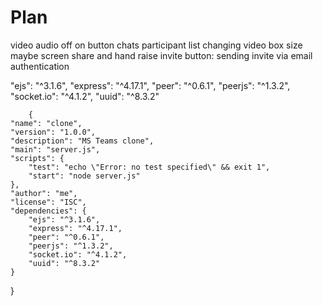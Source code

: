 # Plan
video audio off on button
chats
participant list
changing video box size
maybe screen share and hand raise
invite button: sending invite via email
authentication


"ejs": "^3.1.6",
        "express": "^4.17.1",
        "peer": "^0.6.1",
        "peerjs": "^1.3.2",
        "socket.io": "^4.1.2",
        "uuid": "^8.3.2"





        {
    "name": "clone",
    "version": "1.0.0",
    "description": "MS Teams clone",
    "main": "server.js",
    "scripts": {
        "test": "echo \"Error: no test specified\" && exit 1",
        "start": "node server.js"
    },
    "author": "me",
    "license": "ISC",
    "dependencies": {
        "ejs": "^3.1.6",
        "express": "^4.17.1",
        "peer": "^0.6.1",
        "peerjs": "^1.3.2",
        "socket.io": "^4.1.2",
        "uuid": "^8.3.2"
    }
}


